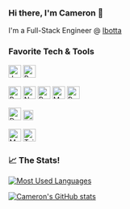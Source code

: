 ### Hi there, I'm Cameron 👋

I'm a Full-Stack Engineer @ <a href="https://ibotta.com/">Ibotta</a>

### Favorite Tech & Tools

<p>
    <img height="25" src="https://images.seeklogo.com/logo-png/27/1/javascript-js-logo-png_seeklogo-273557.png" alt="Javascript"/>
    <img height="25" src="https://images.seeklogo.com/logo-png/27/1/ruby-logo-png_seeklogo-274466.png" alt="Ruby"/>
</p>
<p>
    <img height="25" src="https://images.seeklogo.com/logo-png/27/1/react-logo-png_seeklogo-273845.png" alt="React"/>
    <img height="25" src="https://images.seeklogo.com/logo-png/29/1/nodejs-logo-png_seeklogo-297890.png" alt="NodeJS"/>
    <img height="25" src="https://images.seeklogo.com/logo-png/29/1/rails-logo-png_seeklogo-296806.png" alt="Ruby on Rails"/>
    <img height="25" src="https://images.seeklogo.com/logo-png/27/1/mongodb-logo-png_seeklogo-273731.png" alt="MongoDB"/>
    <img height="25" src="https://images.seeklogo.com/logo-png/32/1/postgresql-logo-png_seeklogo-320016.png" alt="Postgresql"/>
</p>
<p>
    <img height="25" src="https://images.seeklogo.com/logo-png/48/1/docker-logo-png_seeklogo-481255.png" alt="Docker" />
    <img height="20" src="https://images.seeklogo.com/logo-png/31/1/amazon-web-services-aws-logo-png_seeklogo-319188.png" alt="AWS" />
</p>
<p>
    <img height="25" src="https://images.seeklogo.com/logo-png/36/1/material-ui-logo-png_seeklogo-363138.png" alt="Material UI" />
    <img height="25" src="https://images.seeklogo.com/logo-png/35/1/tailwind-css-logo-png_seeklogo-354675.png" alt="TailwindCSS"
</p>

### 📈 The Stats!
[![Most Used Languages](https://github-readme-stats.vercel.app/api/top-langs/?username=CamSkiTheDev&count_private=true&show_icons=true&theme=monokai)](https://github.com/anuraghazra/github-readme-stats)

[![Cameron's GitHub stats](https://github-readme-stats-camskithedevs-projects.vercel.app/api?username=CamSkiTheDev&count_private=true&show_icons=true&theme=monokai)](https://github.com/anuraghazra/github-readme-stats)
